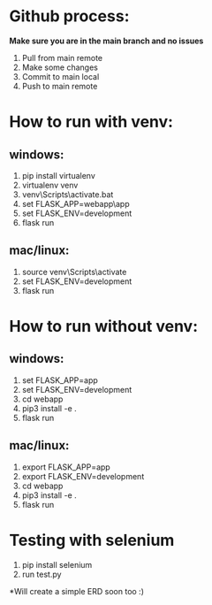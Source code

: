 # Github process:

**Make sure you are in the main branch and no issues**
1. Pull from main remote
2. Make some changes
3. Commit to main local
4. Push to main remote

# How to run with venv:

## windows:

1. pip install virtualenv
2. virtualenv venv
3. venv\Scripts\activate.bat 
4. set FLASK_APP=webapp\app
5. set FLASK_ENV=development
6. flask run
   
## mac/linux:

1. source venv\Scripts\activate
2. set FLASK_ENV=development
3. flask run


# How to run without venv:

## windows:
1. set FLASK_APP=app
2. set FLASK_ENV=development
3. cd webapp 
4. pip3 install -e .
5. flask run

## mac/linux:
1. export FLASK_APP=app
2. export FLASK_ENV=development
3. cd webapp 
4. pip3 install -e .
5. flask run

# Testing with selenium

1. pip install selenium
1. run test.py


*Will create a simple ERD soon too :)

